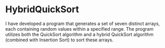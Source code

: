 # HybridQuickSort
I have developed a program that generates a set of seven distinct arrays, each containing random values within a specified range. The program utilizes both the QuickSort algorithm and a hybrid QuickSort algorithm (combined with Insertion Sort) to sort these arrays.
